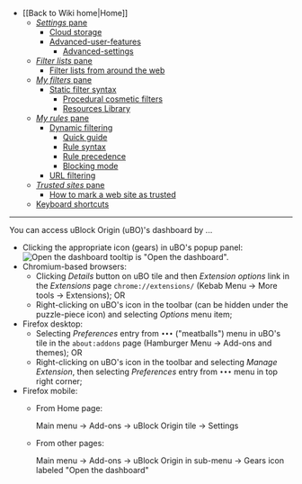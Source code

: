 - [[Back to Wiki home|Home]]
   - [_Settings_ pane](./Dashboard:-Settings)
      - [Cloud storage](./Cloud-storage)
      - [Advanced-user-features](./Advanced-user-features)
         - [Advanced-settings](./Advanced-settings)
   - [_Filter lists_ pane](./Dashboard:-Filter-lists)
      - [Filter lists from around the web](./Filter-lists-from-around-the-web)
   - [_My filters_ pane](./Dashboard:-My-filters)
      - [Static filter syntax](./Static-filter-syntax)
         - [Procedural cosmetic filters](./Procedural-cosmetic-filters)
         - [Resources Library](./Resources-Library)
   - [_My rules_ pane](./Dashboard:-My-rules)
      - [Dynamic filtering](./Dynamic-filtering)
         - [Quick guide](./Dynamic-filtering:-quick-guide)
         - [Rule syntax](./Dynamic-filtering:-rule-syntax)
         - [Rule precedence](./Dynamic-filtering:-precedence)
         - [Blocking mode](./Blocking-mode)
      - [URL filtering](./Dynamic-URL-filtering)
   - [_Trusted sites_ pane](./Dashboard:-Trusted-sites)
      - [How to mark a web site as trusted](./How-to-mark-a-web-site-as-trusted)
   - [Keyboard shortcuts](./Keyboard-shortcuts)

***

You can access uBlock Origin (uBO)'s dashboard by ...
- Clicking the appropriate icon (gears) in uBO's popup panel: <img src="https://user-images.githubusercontent.com/886325/102916299-9b30c000-4483-11eb-92de-d54d53674436.png" alt="Open the dashboard"> tooltip is "Open the dashboard".
- Chromium-based browsers:
    - Clicking _Details_ button on uBO tile and then _Extension options_ link in the _Extensions_ page `chrome://extensions/` (Kebab Menu -> More tools -> Extensions); OR
    - Right-clicking on uBO's icon in the toolbar (can be hidden under the puzzle-piece icon) and selecting _Options_ menu item;
- Firefox desktop:
    - Selecting _Preferences_ entry from `•••` ("meatballs") menu in uBO's tile in the `about:addons` page (Hamburger Menu -> Add-ons and themes); OR
    - Right-clicking on uBO's icon in the toolbar and selecting _Manage Extension_, then selecting _Preferences_ entry from `•••` menu in top right corner;
- Firefox mobile:
    - From Home page:

        Main menu -> Add-ons -> uBlock Origin tile -> Settings

    - From other pages:

        Main menu -> Add-ons -> uBlock Origin in sub-menu -> Gears icon labeled "Open the dashboard"
